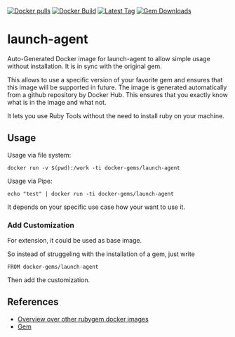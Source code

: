 [![Docker pulls](https://img.shields.io/docker/pulls/rubygem/launch-agent.svg)](https://hub.docker.com/r/rubygem/launch-agent/)
[![Docker Build](https://img.shields.io/docker/automated/rubygem/launch-agent.svg)](https://hub.docker.com/r/rubygem/launch-agent/)
[![Latest Tag](https://img.shields.io/github/tag/docker-rubygem/launch-agent.svg)](https://hub.docker.com/r/rubygem/launch-agent/)
[![Gem Downloads](https://img.shields.io/gem/dt/launch-agent.svg)](https://rubygems.org/gems/launch-agent/)
# launch-agent

Auto-Generated Docker image for launch-agent to allow simple usage without installation.
It is in sync with the original gem.

This allows to use a specific version of your favorite gem and ensures that this image will be supported in future.
The image is generated automatically from a github repository by Docker Hub.
This ensures that you exactly know what is in the image and what not.

It lets you use Ruby Tools without the need to install ruby on your machine.

## Usage

Usage via file system:

`docker run -v $(pwd):/work -ti docker-gems/launch-agent`

Usage via Pipe:

`echo "test" | docker run -ti docker-gems/launch-agent`

It depends on your specific use case how your want to use it.

### Add Customization

For extension, it could be used as base image.

So instead of struggeling with the installation of a gem, just write

`FROM docker-gems/launch-agent`

Then add the customization.

## References

 - [Overview over other rubygem docker images](https://github.com/thinkbot/docker-rubygem)
 - [Gem](https://rubygems.org/gems/launch-agent/)

